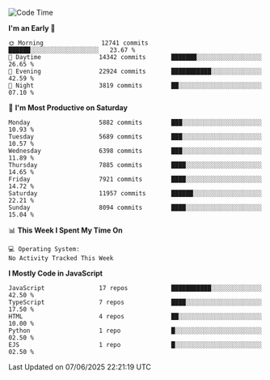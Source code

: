 <!--START_SECTION:waka-->
![Code Time](http://img.shields.io/badge/Code%20Time-3%2C498%20hrs%2059%20mins-blue)

**I'm an Early 🐤** 

```text
🌞 Morning                12741 commits       ██████░░░░░░░░░░░░░░░░░░░   23.67 % 
🌆 Daytime                14342 commits       ███████░░░░░░░░░░░░░░░░░░   26.65 % 
🌃 Evening                22924 commits       ███████████░░░░░░░░░░░░░░   42.59 % 
🌙 Night                  3819 commits        ██░░░░░░░░░░░░░░░░░░░░░░░   07.10 % 
```
📅 **I'm Most Productive on Saturday** 

```text
Monday                   5882 commits        ███░░░░░░░░░░░░░░░░░░░░░░   10.93 % 
Tuesday                  5689 commits        ███░░░░░░░░░░░░░░░░░░░░░░   10.57 % 
Wednesday                6398 commits        ███░░░░░░░░░░░░░░░░░░░░░░   11.89 % 
Thursday                 7885 commits        ████░░░░░░░░░░░░░░░░░░░░░   14.65 % 
Friday                   7921 commits        ████░░░░░░░░░░░░░░░░░░░░░   14.72 % 
Saturday                 11957 commits       ██████░░░░░░░░░░░░░░░░░░░   22.21 % 
Sunday                   8094 commits        ████░░░░░░░░░░░░░░░░░░░░░   15.04 % 
```


📊 **This Week I Spent My Time On** 

```text
💻 Operating System: 
No Activity Tracked This Week
```

**I Mostly Code in JavaScript** 

```text
JavaScript               17 repos            ███████████░░░░░░░░░░░░░░   42.50 % 
TypeScript               7 repos             ████░░░░░░░░░░░░░░░░░░░░░   17.50 % 
HTML                     4 repos             ██░░░░░░░░░░░░░░░░░░░░░░░   10.00 % 
Python                   1 repo              █░░░░░░░░░░░░░░░░░░░░░░░░   02.50 % 
EJS                      1 repo              █░░░░░░░░░░░░░░░░░░░░░░░░   02.50 % 
```




 Last Updated on 07/06/2025 22:21:19 UTC
<!--END_SECTION:waka-->

<!--
**likaiqiang/likaiqiang** is a ✨ _special_ ✨ repository because its `README.md` (this file) appears on your GitHub profile.

Here are some ideas to get you started:

- 🔭 I’m currently working on ...
- 🌱 I’m currently learning ...
- 👯 I’m looking to collaborate on ...
- 🤔 I’m looking for help with ...
- 💬 Ask me about ...
- 📫 How to reach me: ...
- 😄 Pronouns: ...
- ⚡ Fun fact: ...
-->
